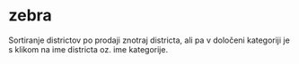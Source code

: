 # zebra

Sortiranje districtov po prodaji znotraj districta, ali pa v določeni kategoriji je s klikom na ime districta oz. ime kategorije.
